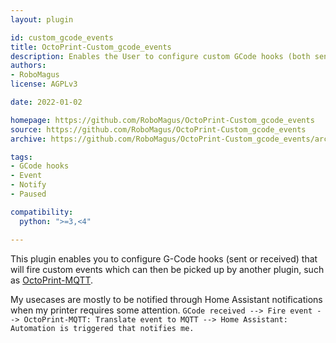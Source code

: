 ```yaml
---
layout: plugin

id: custom_gcode_events
title: OctoPrint-Custom_gcode_events
description: Enables the User to configure custom GCode hooks (both sent and received) that will fire a User-defined event to be picked up by other plugins.
authors:
- RoboMagus
license: AGPLv3

date: 2022-01-02

homepage: https://github.com/RoboMagus/OctoPrint-Custom_gcode_events
source: https://github.com/RoboMagus/OctoPrint-Custom_gcode_events
archive: https://github.com/RoboMagus/OctoPrint-Custom_gcode_events/archive/master.zip

tags:
- GCode hooks
- Event
- Notify
- Paused

compatibility:
  python: ">=3,<4"

---
```


This plugin enables you to configure G-Code hooks (sent or received) that will fire custom events which can then be picked up by another plugin, such as [OctoPrint-MQTT](https://github.com/OctoPrint/OctoPrint-MQTT).

My usecases are mostly to be notified through Home Assistant notifications when my printer requires some attention.
```GCode received --> Fire event --> OctoPrint-MQTT: Translate event to MQTT --> Home Assistant: Automation is triggered that notifies me.```
